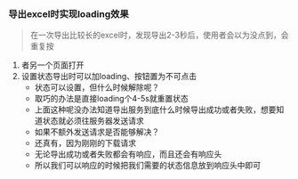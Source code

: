 ### 导出excel时实现loading效果
> 在一次导出比较长的excel时，发现导出2-3秒后，使用者会以为没点到，会重复按
1. 者另一个页面打开
1. 设置状态导出时可以加loading、按钮置为不可点击
    - 状态可以设置，但什么时候解除呢？
    - 取巧的办法是直接loading个4-5s就重置状态
    - 上面这种呢没办法知道导出服务到底什么时候导出成功或者失败，想要知道状态就必须往服务器发送请求
    - 如果不额外发送请求是否能够解决？
    - 还真有，因为刚刚的下载请求
    - 无论导出成功或者失败都会有响应，而且还会有响应头
    - 所以我们可以响应的时候把我们需要的状态信息放到响应头中即可